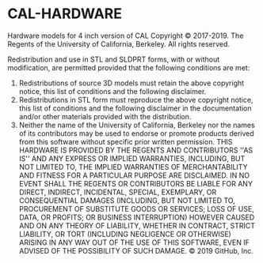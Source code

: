 # CAL-HARDWARE
Hardware models for 4 inch version of CAL
Copyright © 2017-2019. The Regents of the University of California, Berkeley. All rights reserved.

Redistribution and use in STL and SLDPRT forms, with or without modification, are permitted provided that the following conditions are met:

1. Redistributions of source 3D models must retain the above copyright notice, this list of conditions and the following disclaimer.
2. Redistributions in STL form must reproduce the above copyright notice, this list of conditions and the following disclaimer in the documentation and/or other materials provided with the distribution.
3. Neither the name of the University of California, Berkeley nor the names of its contributors may be used to endorse or promote products derived from this software without specific prior written permission.
THIS HARDWARE IS PROVIDED BY THE REGENTS AND CONTRIBUTORS ''AS IS'' AND ANY EXPRESS OR IMPLIED WARRANTIES, INCLUDING, BUT NOT LIMITED TO, THE IMPLIED WARRANTIES OF MERCHANTABILITY AND FITNESS FOR A PARTICULAR PURPOSE ARE DISCLAIMED. IN NO EVENT SHALL THE REGENTS OR CONTRIBUTORS BE LIABLE FOR ANY DIRECT, INDIRECT, INCIDENTAL, SPECIAL, EXEMPLARY, OR CONSEQUENTIAL DAMAGES (INCLUDING, BUT NOT LIMITED TO, PROCUREMENT OF SUBSTITUTE GOODS OR SERVICES; LOSS OF USE, DATA, OR PROFITS; OR BUSINESS INTERRUPTION) HOWEVER CAUSED AND ON ANY THEORY OF LIABILITY, WHETHER IN CONTRACT, STRICT LIABILITY, OR TORT (INCLUDING NEGLIGENCE OR OTHERWISE) ARISING IN ANY WAY OUT OF THE USE OF THIS SOFTWARE, EVEN IF ADVISED OF THE POSSIBILITY OF SUCH DAMAGE.
© 2019 GitHub, Inc.

